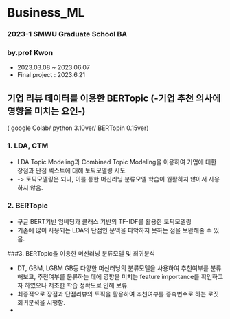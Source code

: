 # Business_ML
### 2023-1 SMWU Graduate School BA
### by.prof Kwon

- 2023.03.08 ~ 2023.06.07
- Final project : 2023.6.21

## 기업 리뷰 데이터를 이용한 BERTopic (-기업 추천 의사에 영향을 미치는 요인-)
( google Colab/ python 3.10ver/ BERTopin 0.15ver)

### 1. LDA, CTM
- LDA Topic Modeling과 Combined Topic Modeling을 이용하여 기업에 대한 장점과 단점 텍스트에 대해 토픽모델링 시도
- -> 토픽모델링은 되나, 이를 통한 머신러닝 분류모델 학습이 원활하지 않아서 사용하지 않음.

### 2. BERTopic
- 구글 BERT기반 임베딩과 클래스 기반의 TF-IDF를 활용한 토픽모델링
- 기존에 많이 사용되는 LDA의 단점인 문맥을 파악하지 못하는 점을 보완해줄 수 있음.

###3. BERTopic을 이용한 머신러닝 분류모델 및 회귀분석
- DT, GBM, LGBM GB등 다양한 머신러닝의 분류모델을 사용하여 추천여부를 분류해보고, 추천여부를 분류하는 데에 영향을 미치는 feature importance를 확인하고자 하였으나 저조한 학습 정확도로 인해 보류.
- 최종적으로 장점과 단점리뷰의 토픽을 활용하여 추천여부를 종속변수로 하는 로짓 회귀분석을 시행함.
- 

